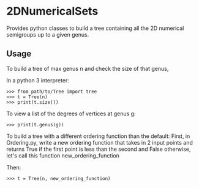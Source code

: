 # 2DNumericalSets
Provides python classes to build a tree containing all the 2D numerical semigroups up to a given genus.

## Usage
To build a tree of max genus n and check the size of that genus,

In a python 3 interpreter:

	>>> from path/to/Tree import tree
	>>> t = Tree(n)
	>>> print(t.size())	
To view a list of the degrees of vertices at genus g:

	>>> print(t.genus(g))
To build a tree with a different ordering function than the default:
First, in Ordering.py, write a new ordering function that takes in 2 input points and returns True if the first point is less than the second and False otherwise, let's call this function new_ordering_function

Then:
	
	>>> t = Tree(n, new_ordering_function)

